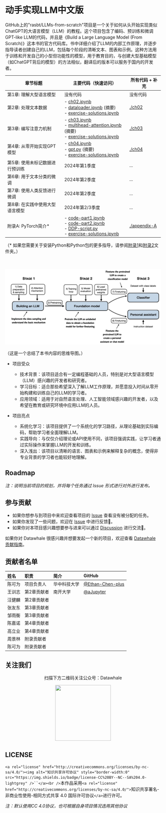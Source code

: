 # 动手实现LLM中文版

GitHub上的"rasbt/LLMs-from-scratch"项目是一个关于如何从头开始实现类似ChatGPT的大语言模型（LLM）的教程。这个项目包含了编码、预训练和微调GPT-like LLM的代码，并且是《Build a Large Language Model (From Scratch)》这本书的官方代码库。书中详细介绍了LLM的内部工作原理，并逐步指导读者创建自己的LLM，包括每个阶段的清晰文本、图表和示例。这种方法用于训练和开发自己的小型但功能性的模型，用于教育目的，与创建大型基础模型（如ChatGPT背后的模型）的方法相似，翻译后的版本可以服务于国内的开发者。

| 章节标题                                        | 主要代码（快速访问）                                                                                                           | 所有代码 + 补充           |
|------------------------------------------------|---------------------------------------------------------------------------------------------------------------------------------|-------------------------------|
| 第1章: 理解大型语言模型                       | 没有代码                                                                                                                        | 没有代码                      |
| 第2章: 处理文本数据                            | - [ch02.ipynb](ch02/01_main-chapter-code/ch02.ipynb)<br/>- [dataloader.ipynb](ch02/01_main-chapter-code/dataloader.ipynb) (摘要)<br/>- [exercise-solutions.ipynb](ch02/01_main-chapter-code/exercise-solutions.ipynb) | [./ch02](./ch02)              |
| 第3章: 编写注意力机制                          | - [ch03.ipynb](ch03/01_main-chapter-code/ch03.ipynb)<br/>- [multihead-attention.ipynb](ch03/01_main-chapter-code/multihead-attention.ipynb) (摘要) <br/>- [exercise-solutions.ipynb](ch03/01_main-chapter-code/exercise-solutions.ipynb)| [./ch03](./ch03)              |
| 第4章: 从零开始实现GPT模型                     | - [ch04.ipynb](ch04/01_main-chapter-code/ch04.ipynb)<br/>- [gpt.py](ch04/01_main-chapter-code/gpt.py) (摘要)<br/>- [exercise-solutions.ipynb](ch04/01_main-chapter-code/exercise-solutions.ipynb) | [./ch04](./ch04)           |
| 第5章: 使用未标记数据进行预训练               | 2024年第1季度                                                                                                                  | ...                           |
| 第6章: 用于文本分类的微调                     | 2024年第2季度                                                                                                                  | ...                           |
| 第7章: 使用人类反馈进行微调                   | 2024年第2季度                                                                                                                  | ...                           |
| 第8章: 在实践中使用大型语言模型               | 2024年第2/3季度                                                                                                                | ...                           |
| 附录A: PyTorch简介*                            | - [code-part1.ipynb](appendix-A/03_main-chapter-code/code-part1.ipynb)<br/>- [code-part2.ipynb](appendix-A/03_main-chapter-code/code-part2.ipynb)<br/>- [DDP-script.py](appendix-A/03_main-chapter-code/DDP-script.py)<br/>- [exercise-solutions.ipynb](appendix-A/03_main-chapter-code/exercise-solutions.ipynb) | [./appendix-A](./appendix-A) |

（* 如果您需要关于安装Python和Python包的更多指导，请参阅[附录1](appendix-A/01_optional-python-setup-preferences)和[附录2](appendix-A/02_installing-python-libraries)文件夹。）


<br>
<br>

<img src="images/mental-model.jpg" width="600px">

（这是一个总结了本书内容的思维导图。）

- 项目受众

  - 技术背景：该项目适合有一定编程基础的人员，特别是对大型语言模型（LLM）感兴趣的开发者和研究者。
  - 学习目标：适合那些希望深入了解LLM工作原理，并愿意投入时间从零开始构建和训练自己的LLM的学习者。
  - 应用领域：适用于对自然语言处理、人工智能领域感兴趣的开发者，以及希望在教育或研究环境中应用LLM的人员。
- 项目亮点

  - 系统化学习：该项目提供了一个系统化的学习路径，从理论基础到实际编码，帮助学习者全面理解LLM。
  - 实践导向：与仅仅介绍理论或API使用不同，该项目强调实践，让学习者通过实际操作来掌握LLM的开发和训练。
  - 深入浅出：该项目以清晰的语言、图表和示例来解释复杂的概念，使得非专业背景的学习者也能较好地理解。

## Roadmap

*注：说明当前项目的规划，并将每个任务通过 Issue 形式进行对外进行发布。*

## 参与贡献

- 如果你想参与到项目中来欢迎查看项目的 [Issue]() 查看没有被分配的任务。
- 如果你发现了一些问题，欢迎在 [Issue]() 中进行反馈🐛。
- 如果你对本项目感兴趣想要参与进来可以通过 [Discussion]() 进行交流💬。

如果你对 Datawhale 很感兴趣并想要发起一个新的项目，欢迎查看 [Datawhale 贡献指南](https://github.com/datawhalechina/DOPMC#%E4%B8%BA-datawhale-%E5%81%9A%E5%87%BA%E8%B4%A1%E7%8C%AE)。

## 贡献者名单

| 姓名   | 职责        | 简介         | GitHub |
| :----- | :---------- | :----------- |:------|
| 陈可为 | 项目负责人  | 华中科技大学 |[@Ethan-Chen-plus](https://github.com/Ethan-Chen-plus)|
| 王训志 | 第2章贡献者 | 南开大学     |[@aJupyter](https://github.com/aJupyter)|
| 汪健麟 | 第2章贡献者 |              ||
| 张友东 | 第3章贡献者 |              ||
| 邹雨衡 | 第3章贡献者 |              ||
| 陈嘉诺 | 第4章贡献者 |              ||
| 高立业 | 第4章贡献者 |              ||
| 周景林 | 附录贡献者  |              ||
| 陈可为 | 附录贡献者  |              ||

## 关注我们

<div align=center>
<p>扫描下方二维码关注公众号：Datawhale</p>
<img src="https://raw.githubusercontent.com/datawhalechina/pumpkin-book/master/res/qrcode.jpeg" width = "180" height = "180">
</div>

## LICENSE

`<a rel="license" href="http://creativecommons.org/licenses/by-nc-sa/4.0/"><img alt="知识共享许可协议" style="border-width:0" src="https://img.shields.io/badge/license-CC%20BY--NC--SA%204.0-lightgrey" />``</a><br />`本作品采用`<a rel="license" href="http://creativecommons.org/licenses/by-nc-sa/4.0/">`知识共享署名-非商业性使用-相同方式共享 4.0 国际许可协议`</a>`进行许可。

*注：默认使用CC 4.0协议，也可根据自身项目情况选用其他协议*
